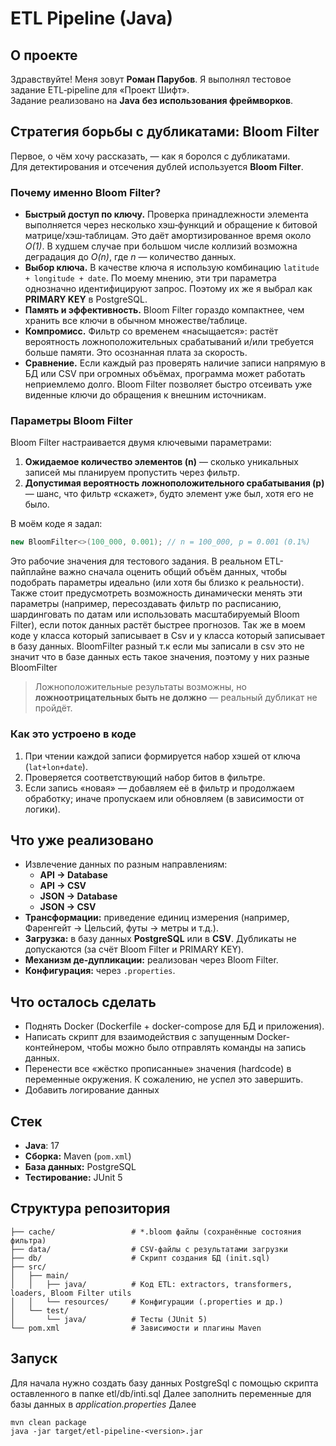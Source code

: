 # ETL Pipeline (Java)

## О проекте
Здравствуйте! Меня зовут **Роман Парубов**. Я выполнял тестовое задание ETL‑pipeline для «Проект Шифт».  
Задание реализовано на **Java** **без использования фреймворков**.

## Стратегия борьбы с дубликатами: Bloom Filter
Первое, о чём хочу рассказать, — как я боролся с дубликатами.  
Для детектирования и отсечения дублей используется **Bloom Filter**.

### Почему именно Bloom Filter?
- **Быстрый доступ по ключу.** Проверка принадлежности элемента выполняется через несколько хэш‑функций и обращение к битовой матрице/хэш‑таблицам. Это даёт амортизированное время около *O(1)*. В худшем случае при большом числе коллизий возможна деградация до *O(n)*, где *n* — количество данных.
- **Выбор ключа.** В качестве ключа я использую комбинацию `latitude + longitude + date`. По моему мнению, эти три параметра однозначно идентифицируют запрос. Поэтому их же я выбрал как **PRIMARY KEY** в PostgreSQL.
- **Память и эффективность.** Bloom Filter гораздо компактнее, чем хранить все ключи в обычном множестве/таблице.
- **Компромисс.** Фильтр со временем «насыщается»: растёт вероятность ложноположительных срабатываний и/или требуется больше памяти. Это осознанная плата за скорость.
- **Сравнение.** Если каждый раз проверять наличие записи напрямую в БД или CSV при огромных объёмах, программа может работать неприемлемо долго. Bloom Filter позволяет быстро отсеивать уже виденные ключи до обращения к внешним источникам.

### Параметры Bloom Filter

Bloom Filter настраивается двумя ключевыми параметрами:

1. **Ожидаемое количество элементов (n)** — сколько уникальных записей мы планируем пропустить через фильтр.  
2. **Допустимая вероятность ложноположительного срабатывания (p)** — шанс, что фильтр «скажет», будто элемент уже был, хотя его не было.

В моём коде я задал:
```java
new BloomFilter<>(100_000, 0.001); // n = 100_000, p = 0.001 (0.1%)
```
Это рабочие значения для тестового задания.
В реальном ETL-пайплайне важно сначала оценить общий объём данных, чтобы подобрать параметры идеально (или хотя бы близко к реальности). Также стоит предусмотреть возможность динамически менять эти параметры (например, пересоздавать фильтр по расписанию, шардинговать по датам или использовать масштабируемый Bloom Filter), если поток данных растёт быстрее прогнозов.
Так же в моем коде у класса который записывает в Csv и у класса который записывает в базу данных. BloomFilter разный т.к если мы записали в csv это не значит что в базе данных есть такое значения, поэтому у них разные BloomFilter
> Ложноположительные результаты возможны, но **ложноотрицательных быть не должно** — реальный дубликат не пройдёт.

### Как это устроено в коде
1. При чтении каждой записи формируется набор хэшей от ключа (`lat+lon+date`).
2. Проверяется соответствующий набор битов в фильтре.
3. Если запись «новая» — добавляем её в фильтр и продолжаем обработку; иначе пропускаем или обновляем (в зависимости от логики).

## Что уже реализовано
- Извлечение данных по разным направлениям:
  - **API → Database**
  - **API → CSV**
  - **JSON → Database**
  - **JSON → CSV**
- **Трансформации:** приведение единиц измерения (например, Фаренгейт → Цельсий, футы → метры и т.д.).
- **Загрузка:** в базу данных **PostgreSQL** или в **CSV**. Дубликаты не допускаются (за счёт Bloom Filter и PRIMARY KEY).
- **Механизм де-дупликации:** реализован через Bloom Filter.
- **Конфигурация:** через `.properties`.

## Что осталось сделать
- Поднять Docker (Dockerfile + docker-compose для БД и приложения).
- Написать скрипт для взаимодействия с запущенным Docker-контейнером, чтобы можно было отправлять команды на запись данных.
- Перенести все «жёстко прописанные» значения (hardcode) в переменные окружения. К сожалению, не успел это завершить.
- Добавить логирование данных

## Стек
- **Java**: 17
- **Сборка:** Maven (`pom.xml`)
- **База данных:** PostgreSQL
- **Тестирование:** JUnit 5

## Структура репозитория
```
├── cache/                 # *.bloom файлы (сохранённые состояния фильтра)
├── data/                  # CSV-файлы с результатами загрузки
├── db/                    # Скрипт создания БД (init.sql)
├── src/
│   ├── main/
│   │   ├── java/          # Код ETL: extractors, transformers, loaders, Bloom Filter utils
│   │   └── resources/     # Конфигурации (.properties и др.)
│   └── test/
│       └── java/          # Тесты (JUnit 5)
└── pom.xml                # Зависимости и плагины Maven
```


## Запуск
Для начала нужно создать базу данных PostgreSql с помощью скрипта оставленного в папке etl/db/inti.sql
Далее заполнить переменные для базы данных в *application.properties*
Далее 
```
mvn clean package
java -jar target/etl-pipeline-<version>.jar
```

